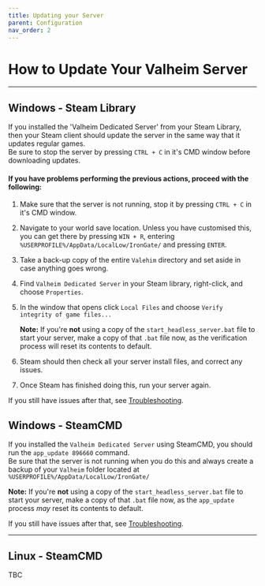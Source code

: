 ```yaml
---
title: Updating your Server
parent: Configuration
nav_order: 2
---
```

#  How to Update Your Valheim Server



---

## Windows -  Steam Library

If you installed the 'Valheim Dedicated Server' from your Steam Library, then your Steam client should update the server in the same way that it updates regular games.  
Be sure to stop the server by pressing `CTRL + C` in it's CMD window before downloading updates.  

#### If you have problems performing the previous actions, proceed with the following:

1. Make sure that the server is not running, stop it by pressing `CTRL + C` in it's CMD window.

2. Navigate to your world save location. Unless you have customised this, you can get there by pressing `WIN + R`, entering `%USERPROFILE%/AppData/LocalLow/IronGate/` and pressing `ENTER`.

3. Take a back-up copy of the entire `Valehim` directory and set aside in case anything goes wrong.

4. Find `Valheim Dedicated Server` in your Steam library, right-click, and choose `Properties`.

5. In the window that opens click `Local Files` and choose `Verify integrity of game files...`

	**Note:** If you're **not** using a copy of the `start_headless_server.bat` file to start your server, make a copy of that `.bat` file now, as the verification process will reset its contents to default.

6. Steam should then check all your server install files, and correct any issues.

7. Once Steam has finished doing this, run your server again.

If you still have issues after that, see [Troubleshooting](serverTroubleshooting.md).

## Windows - SteamCMD

If you installed the `Valheim Dedicated Server` using SteamCMD, you should run the `app_update 896660` command.  
Be sure that the server is not running when you do this and always create a backup of your `Valheim` folder located at `%USERPROFILE%/AppData/LocalLow/IronGate/`

**Note:** If you're **not** using a copy of the `start_headless_server.bat` file to start your server, make a copy of that `.bat` file now, as the `app_update` process *may* reset its contents to default.

If you still have issues after that, see [Troubleshooting](serverTroubleshooting.md).

---

## Linux - SteamCMD

TBC
